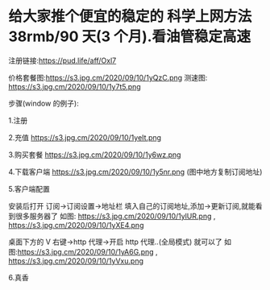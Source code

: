 # 给大家推个便宜的稳定的 科学上网方法 38rmb/90 天(3 个月).看油管稳定高速

注册链接:https://pud.life/aff/Oxl7

价格套餐图:https://s3.jpg.cm/2020/09/10/1yQzC.png
测速图: https://s3.jpg.cm/2020/09/10/1y7t5.png

步骤(window 的例子):

1.注册

2.充值 https://s3.jpg.cm/2020/09/10/1yeIt.png

3.购买套餐 https://s3.jpg.cm/2020/09/10/1y6wz.png

4.下载客户端 https://s3.jpg.cm/2020/09/10/1y5nr.png (图中地方复制订阅地址)

5.客户端配置

安装后打开 订阅->订阅设置->地址栏 填入自己的订阅地址,添加->更新订阅,就能看到很多服务器了 如图: https://s3.jpg.cm/2020/09/10/1ylUR.png , https://s3.jpg.cm/2020/09/10/1yXE4.png

桌面下方的 V 右键->http 代理->开启 http 代理..(全局模式) 就可以了 如图:https://s3.jpg.cm/2020/09/10/1yA6G.png , https://s3.jpg.cm/2020/09/10/1yVxu.png

6.真香
